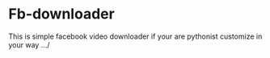 # Fb-downloader
This is simple facebook video downloader if your are pythonist customize in your way .../

